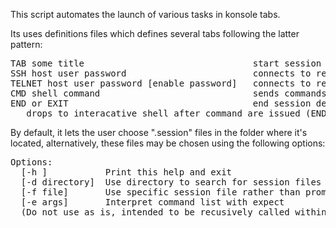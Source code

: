 This script automates the launch of various tasks in konsole tabs.

Its uses definitions files which defines several tabs following the latter pattern:

<pre>
TAB some title                                start session definition and tab title
SSH host user password                        connects to remote host with ssh
TELNET host user password [enable password]   connects to remote host with telnet
CMD shell command                             sends commands to the destination shell
END or EXIT                                   end session definition,
   drops to interacative shell after command are issued (END) or close session (EXIT)
</pre>
   
By default, it lets the user choose ".session" files in the folder where it's located,
alternatively, these files may be chosen using the following options:

<pre>
Options:
  [-h ]           Print this help and exit
  [-d directory]  Use directory to search for session files rather than script directory
  [-f file]       Use specific session file rather than prompting
  [-e args]       Interpret command list with expect
  (Do not use as is, intended to be recusively called within newly opened tabs)
</pre>